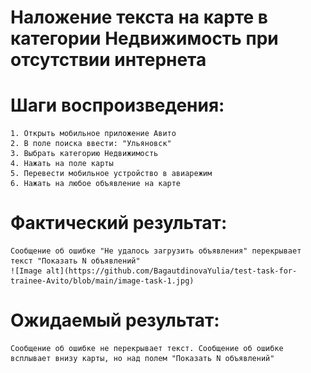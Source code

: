 # Наложение текста на карте в категории Недвижимость при отсутствии интернета

# Шаги воспроизведения:
    1. Открыть мобильное приложение Авито
    2. В поле поиска ввести: "Ульяновск"
    3. Выбрать категорию Недвижимость
    4. Нажать на поле карты
    5. Перевести мобильное устройство в авиарежим
    6. Нажать на любое объявление на карте

# Фактический результат:
    Сообщение об ошибке "Не удалось загрузить объявления" перекрывает текст "Показать N объявлений"
    ![Image alt](https://github.com/BagautdinovaYulia/test-task-for-trainee-Avito/blob/main/image-task-1.jpg)

# Ожидаемый результат:
    Сообщение об ошибке не перекрывает текст. Сообщение об ошибке всплывает внизу карты, но над полем "Показать N объявлений"